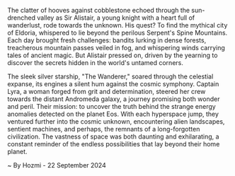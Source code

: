 
The clatter of hooves against cobblestone echoed through the sun-drenched valley as Sir Alistair, a young knight with a heart full of wanderlust, rode towards the unknown. His quest? To find the mythical city of Eldoria, whispered to lie beyond the perilous Serpent's Spine Mountains. Each day brought fresh challenges: bandits lurking in dense forests, treacherous mountain passes veiled in fog, and whispering winds carrying tales of ancient magic. But Alistair pressed on, driven by the yearning to discover the secrets hidden in the world's untamed corners. 

The sleek silver starship, "The Wanderer," soared through the celestial expanse, its engines a silent hum against the cosmic symphony. Captain Lyra, a woman forged from grit and determination, steered her crew towards the distant Andromeda galaxy, a journey promising both wonder and peril.  Their mission: to uncover the truth behind the strange energy anomalies detected on the planet Eos. With each hyperspace jump, they ventured further into the cosmic unknown, encountering alien landscapes, sentient machines, and perhaps, the remnants of a long-forgotten civilization. The vastness of space was both daunting and exhilarating, a constant reminder of the endless possibilities that lay beyond their home planet. 

~ By Hozmi - 22 September 2024
